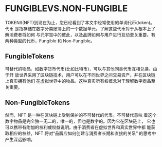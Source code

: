 # FUNGIBLEVS.NON-FUNGIBLE

TOKENS(NFT)到现在为止，您已经看到了本文中经常使用的单词代币(token)。代币 是指存储在数字分类账簿上的一个数据单元，了解这些代币对于从根本上了解消费者将如何 与元宇宙中的彼此，以及品牌如何与用户进行互动至关重要。有两种类型的代币，Fungible 和 Non-Fungible。&#x20;

## FungibleTokens&#x20;

可替代的物品，如数字货币代币(比如比特币)，可以与其他同类代币互相兑换。由于开 放世界采用了区块链技术，用户可以在不同世界之间交易资产，并在区块链上真实拥有他们 在虚拟世界中的物品。这种真实所有权概念对于理解数字商品至关重要。&#x20;

## Non-FungibleTokens&#x20;

然而，NFT 是一种在区块链上受到保护的不可替代的代币。不可替代意味 着这个数字物品是完全独一无二的，唯一的，但也是数字的。因为它在区块链上， 它也可以携带有附加的权利或权益说明。由于消费者在虚拟世界和真实世界中都 能获取相应的权益，NFT 将对“品牌应如何创建与消费者长期和直接的关系” 的思考中产生深远影响。

